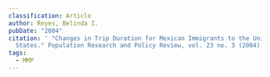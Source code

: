 ```yaml
---
classification: Article
author: Reyes, Belinda I.
pubDate: "2004"
citation: ' "Changes in Trip Duration for Mexican Immigrants to the United
  States." Population Research and Policy Review, vol. 23 no. 3 (2004):235-257'
tags:
  - MMP
---
```

